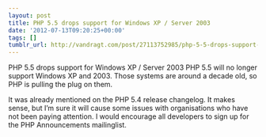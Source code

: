 ```yaml
---
layout: post
title: PHP 5.5 drops support for Windows XP / Server 2003
date: '2012-07-13T09:20:25+00:00'
tags: []
tumblr_url: http://vandragt.com/post/27113752985/php-5-5-drops-support-for-windows-xp-server-2003
---
```

PHP 5.5 drops support for Windows XP / Server 2003
  PHP 5.5 will no longer support Windows XP and 2003. Those systems are around a decade old, so PHP is pulling the plug on them.


It was already mentioned on the PHP 5.4 release changelog. It makes sense, but I’m sure it will cause some issues with organisations who have not been paying attention. I would encourage all developers to sign up for the PHP Announcements mailinglist.
